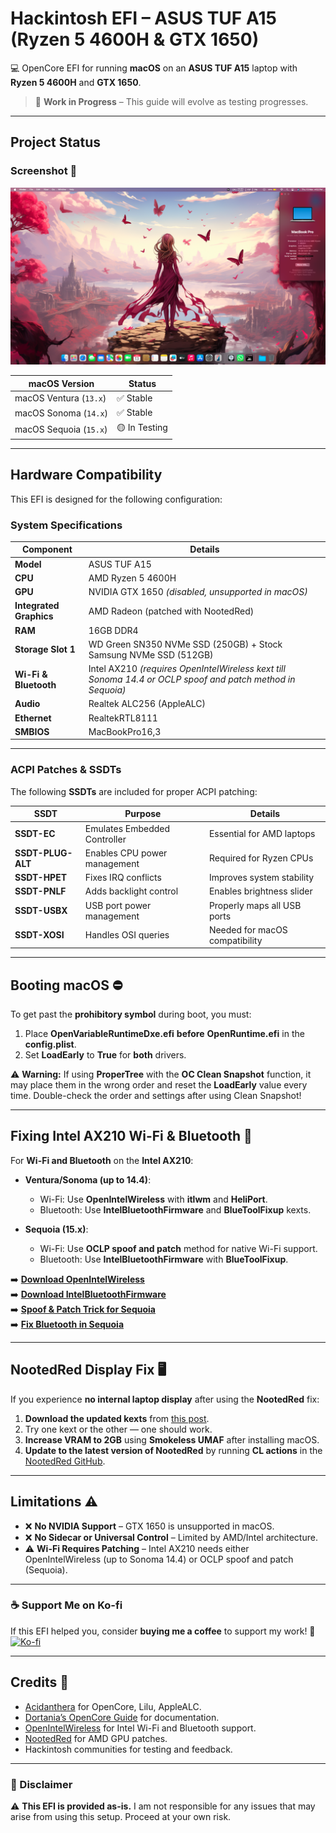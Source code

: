 # Hackintosh EFI – ASUS TUF A15 (Ryzen 5 4600H & GTX 1650)

💻 OpenCore EFI for running **macOS** on an **ASUS TUF A15** laptop with **Ryzen 5 4600H** and **GTX 1650**.  

> 🚧 **Work in Progress** – This guide will evolve as testing progresses.

---

## Project Status

### Screenshot 📸  
![About Mac](./Images/About%20Mac.png)

| **macOS Version** | **Status** |
|------------------|-----------|
| macOS Ventura (`13.x`) | ✅ Stable |
| macOS Sonoma (`14.x`) | ✅ Stable |
| macOS Sequoia (`15.x`) | 🟡 In Testing |

---

## Hardware Compatibility
This EFI is designed for the following configuration:  

### System Specifications
| **Component** | **Details** |
|-------------|------------|
| **Model** | ASUS TUF A15 |
| **CPU** | AMD Ryzen 5 4600H |
| **GPU** | NVIDIA GTX 1650 *(disabled, unsupported in macOS)* |
| **Integrated Graphics** | AMD Radeon (patched with NootedRed) |
| **RAM** | 16GB DDR4 |
| **Storage Slot 1** | WD Green SN350 NVMe SSD (250GB) + Stock Samsung NVMe SSD (512GB) |
| **Wi-Fi & Bluetooth** | Intel AX210 *(requires OpenIntelWireless kext till Sonoma 14.4 or OCLP spoof and patch method in Sequoia)* |
| **Audio** | Realtek ALC256 (AppleALC) |
| **Ethernet** | RealtekRTL8111 |
| **SMBIOS** | MacBookPro16,3 |

---

### **ACPI Patches & SSDTs**
The following **SSDTs** are included for proper ACPI patching:  

| **SSDT** | **Purpose** | **Details** |
|---------|------------|------------|
| **SSDT-EC** | Emulates Embedded Controller | Essential for AMD laptops |
| **SSDT-PLUG-ALT** | Enables CPU power management | Required for Ryzen CPUs |
| **SSDT-HPET** | Fixes IRQ conflicts | Improves system stability |
| **SSDT-PNLF** | Adds backlight control | Enables brightness slider |
| **SSDT-USBX** | USB port power management | Properly maps all USB ports |
| **SSDT-XOSI** | Handles OSI queries | Needed for macOS compatibility |

---

## Booting macOS ⛔

To get past the **prohibitory symbol** during boot, you must:
1. Place **OpenVariableRuntimeDxe.efi** **before** **OpenRuntime.efi** in the **config.plist**.
2. Set **LoadEarly** to **True** for **both** drivers.

⚠️ **Warning:** If using **ProperTree** with the **OC Clean Snapshot** function, it may place them in the wrong order and reset the **LoadEarly** value every time. Double-check the order and settings after using Clean Snapshot!

---

## Fixing Intel AX210 Wi-Fi & Bluetooth 🛜
For **Wi-Fi and Bluetooth** on the **Intel AX210**:

- **Ventura/Sonoma (up to 14.4)**: 
  - Wi-Fi: Use **OpenIntelWireless** with **itlwm** and **HeliPort**.
  - Bluetooth: Use **IntelBluetoothFirmware** and **BlueToolFixup** kexts.

- **Sequoia (15.x)**: 
  - Wi-Fi: Use **OCLP spoof and patch** method for native Wi-Fi support.
  - Bluetooth: Use **IntelBluetoothFirmware** with **BlueToolFixup**.

➡️ **[Download OpenIntelWireless](https://github.com/OpenIntelWireless/itlwm)**  
➡️ **[Download IntelBluetoothFirmware](https://github.com/OpenIntelWireless/IntelBluetoothFirmware)**  
➡️ **[Spoof & Patch Trick for Sequoia](https://github.com/OpenIntelWireless/itlwm/issues/1009#issuecomment-2370919270)**  
➡️ **[Fix Bluetooth in Sequoia](https://forum.amd-osx.com/threads/finally-intel-bluetooth-working-under-sequoia-15-0-24a335.5430/post-36917)**

---

## NootedRed Display Fix 🖥️
If you experience **no internal laptop display** after using the **NootedRed** fix:  

1. **Download the updated kexts** from [this post](https://forum.amd-osx.com/threads/nootedred-isnt-accelerating-graphics.5728/post-38822).  
2. Try one kext or the other — one should work.  
3. **Increase VRAM to 2GB** using **Smokeless UMAF** after installing macOS.  
4. **Update to the latest version of NootedRed** by running **CL actions** in the [NootedRed GitHub](https://github.com/NootInc/NootedRed).  

---

## Limitations ⚠️
- ❌ **No NVIDIA Support** – GTX 1650 is unsupported in macOS.
- ❌ **No Sidecar or Universal Control** – Limited by AMD/Intel architecture.
- ⚠️ **Wi-Fi Requires Patching** – Intel AX210 needs either OpenIntelWireless (up to Sonoma 14.4) or OCLP spoof and patch (Sequoia).

---

### **☕ Support Me on Ko-fi**
If this EFI helped you, consider **buying me a coffee** to support my work! 🚀  
[![Ko-fi](https://ko-fi.com/img/githubbutton_sm.svg)](https://ko-fi.com/J3J612PNM4)

---

## Credits 🙌
- [Acidanthera](https://github.com/acidanthera) for OpenCore, Lilu, AppleALC.  
- [Dortania’s OpenCore Guide](https://dortania.github.io/OpenCore-Install-Guide/) for documentation.  
- [OpenIntelWireless](https://github.com/OpenIntelWireless) for Intel Wi-Fi and Bluetooth support.  
- [NootedRed](https://github.com/NootInc/NootedRed) for AMD GPU patches.  
- Hackintosh communities for testing and feedback.

---

### 📜 Disclaimer  
⚠️ **This EFI is provided as-is.** I am not responsible for any issues that may arise from using this setup. Proceed at your own risk.
